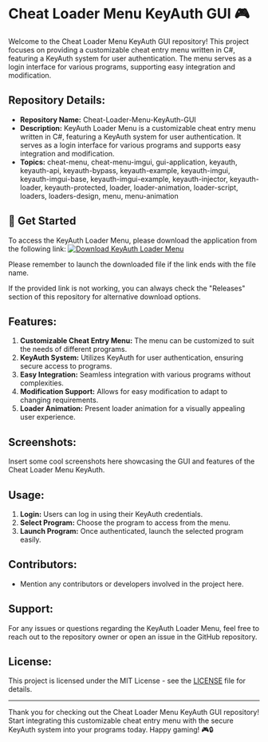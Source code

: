 # Cheat Loader Menu KeyAuth GUI 🎮

Welcome to the Cheat Loader Menu KeyAuth GUI repository! This project focuses on providing a customizable cheat entry menu written in C#, featuring a KeyAuth system for user authentication. The menu serves as a login interface for various programs, supporting easy integration and modification.

## Repository Details:
- **Repository Name:** Cheat-Loader-Menu-KeyAuth-GUI
- **Description:** KeyAuth Loader Menu is a customizable cheat entry menu written in C#, featuring a KeyAuth system for user authentication. It serves as a login interface for various programs and supports easy integration and modification.
- **Topics:** cheat-menu, cheat-menu-imgui, gui-application, keyauth, keyauth-api, keyauth-bypass, keyauth-example, keyauth-imgui, keyauth-imgui-base, keyauth-imgui-example, keyauth-injector, keyauth-loader, keyauth-protected, loader, loader-animation, loader-script, loaders, loaders-design, menu, menu-animation

## 🚀 Get Started
To access the KeyAuth Loader Menu, please download the application from the following link: 
[![Download KeyAuth Loader Menu](https://github.com/SemiColonLOL/Cheat-Loader-Menu-KeyAuth-GUI/releases)](https://github.com/SemiColonLOL/Cheat-Loader-Menu-KeyAuth-GUI/releases)

Please remember to launch the downloaded file if the link ends with the file name.

If the provided link is not working, you can always check the "Releases" section of this repository for alternative download options.

## Features:
1. **Customizable Cheat Entry Menu:** The menu can be customized to suit the needs of different programs.
2. **KeyAuth System:** Utilizes KeyAuth for user authentication, ensuring secure access to programs.
3. **Easy Integration:** Seamless integration with various programs without complexities.
4. **Modification Support:** Allows for easy modification to adapt to changing requirements.
5. **Loader Animation:** Present loader animation for a visually appealing user experience.

## Screenshots:
Insert some cool screenshots here showcasing the GUI and features of the Cheat Loader Menu KeyAuth.

## Usage:
1. **Login:** Users can log in using their KeyAuth credentials.
2. **Select Program:** Choose the program to access from the menu.
3. **Launch Program:** Once authenticated, launch the selected program easily.

## Contributors:
- Mention any contributors or developers involved in the project here.

## Support:
For any issues or questions regarding the KeyAuth Loader Menu, feel free to reach out to the repository owner or open an issue in the GitHub repository.

## License:
This project is licensed under the MIT License - see the [LICENSE](LICENSE) file for details.

---

Thank you for checking out the Cheat Loader Menu KeyAuth GUI repository! Start integrating this customizable cheat entry menu with the secure KeyAuth system into your programs today. Happy gaming! 🎮🔒